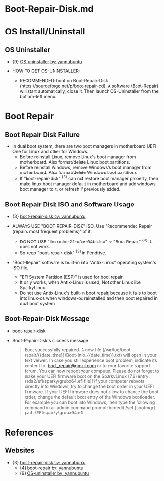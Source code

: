 # Boot-Repair-Disk.md

# OS Install/Uninstall

## OS Uninstaller

* {9} [OS-uninstaller by: yannubuntu](https://sourceforge.net/projects/os-uninstaller/)

* HOW TO GET OS-UNINSTALLER:
  * RECOMMENDED: boot on Boot-Repair-Disk (https://sourceforge.net/p/boot-repair-cd). A software (Boot-Repair) will start automatically, close it. Then launch OS-Uninstaller from the bottom-left menu.

# Boot Repair

## Boot Repair Disk Failure

* In dual boot system, there are two boot managers in motherboard UEFI. One for Linux and other for Windows.
  * Before reinstall Linux, remove Linux's boot manager from motherboard. Also format/delete Linux boot partitions.
  * Before reinstall Windows, remove Windows's boot manager from motherboard. Also format/delete Windows boot partitions.
  * If "boot-repair-disk" <sup>{3}</sup> can not restore boot manager properly, then make linux boot manager default in motherboard and add windows boot manager to it, or refresh if previously added.

## Boot Repair Disk ISO and Software Usage

* {3} [boot-repair-disk by: yannubuntu](https://sourceforge.net/projects/boot-repair-cd/)

* ALWAYS USE "BOOT-REPAIR-DISK" ISO. Use "Recommended Repair (repairs most frequent problems)" of it.
  * DO NOT USE "linuxmint-22-xfce-64bit.iso" -> "Boot Repair" <sup>{4}</sup>. It does not work.
  * So keep "boot-repair-disk" <sup>{3}</sup> in Pendrive.

* "Boot-Repair" software is built-in into "Antix-Linux" operating system's ISO file.
  * "EFI System Partition (ESP)" is used for boot repair.
  * It only works, when Antix-Linux is used, Not other Linux like SparkyLinux.
  * Do not use Antix-Linux's built-in boot repair, because it fails to boot into linux-os when windows-os reinstalled and then boot repaired in dual boot system.

## Boot-Repair-Disk Message

* [boot-repair-disk](https://sourceforge.net/projects/boot-repair-cd/)

* Boot-Repair-Disk's success message
  > Boot successfully repaired.
  > A new file (/var/log/boot-repair/{{date_time}}/Boot-Info_{{date_time}}.txt) will open in your text viewer.
  > In case you still experience boot problem, indicate its content to: 
  > boot_repair@gmail.com or to your favorite support forum.
  > You can now reboot your computer.
  > Please do not forget to make your UEFI firmware boot on the SparkyLinux (7.6) entry (sda2/efi/sparky/grubx64.efi file)!
  > If your computer reboots directly into Windows, try to change the boot order in your UEFI firmware.
  > If your UEFI firmware does not allow to change the boot order, change the default boot entry of the Windows bootloader.
  > For example you can boot into Windows, then type the following command in an admin command prompt:
  > bcdedit /set {bootmgr} path \EFI\sparky\grubx64.efi

# References

## Websites

* {3} [boot-repair-disk by: yannubuntu](https://sourceforge.net/projects/boot-repair-cd/)
  * {4} [boot-repair by: yannubuntu](https://sourceforge.net/projects/boot-repair/)
  * {9} [OS-uninstaller by: yannubuntu](https://sourceforge.net/projects/os-uninstaller/)
